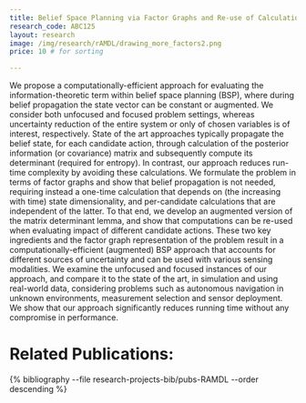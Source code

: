 ```yaml
---
title: Belief Space Planning via Factor Graphs and Re-use of Calculation
research_code: ABC125
layout: research
image: /img/research/rAMDL/drawing_more_factors2.png
price: 10 # for sorting 

---
```


We propose a computationally-efficient approach for evaluating the information-theoretic term within belief space planning (BSP), where during belief propagation the state vector can be constant or augmented. We consider both unfocused and focused problem settings, whereas uncertainty reduction of the entire system or only of chosen variables is of interest, respectively. State of the art approaches typically propagate the belief state, for each candidate action, through calculation of the posterior information (or covariance) matrix and subsequently compute its determinant (required for entropy). In contrast, our approach reduces run-time complexity by avoiding these calculations. We formulate the problem in terms of factor graphs and show that belief propagation is not needed, requiring instead a one-time calculation that depends on (the increasing with time) state dimensionality, and per-candidate calculations that are independent of the latter. To that end, we develop an augmented version of the matrix determinant lemma, and show that computations can be re-used when evaluating impact of different candidate actions. These two key ingredients and the factor graph representation of the problem result in a computationally-efficient (augmented) BSP approach that accounts for different sources of uncertainty and can be used with various sensing modalities.  We examine the unfocused and focused instances of our approach, and compare it to the state of the art, in simulation and using real-world data, considering problems such as autonomous navigation in unknown environments, measurement selection and sensor deployment. We show that our approach significantly reduces running time without any compromise in performance.



# Related Publications: 
{% bibliography --file research-projects-bib/pubs-RAMDL --order descending %}


